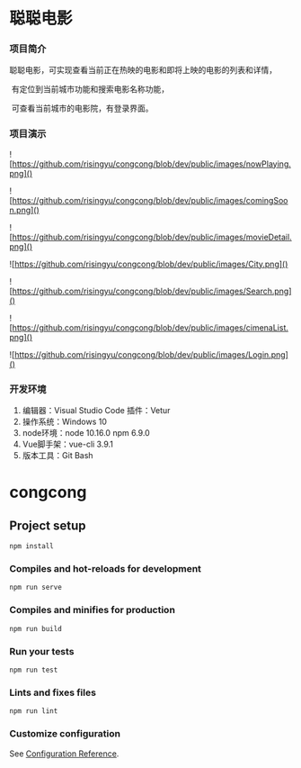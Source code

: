 # 聪聪电影

### 项目简介

​	聪聪电影，可实现查看当前正在热映的电影和即将上映的电影的列表和详情，

​	有定位到当前城市功能和搜索电影名称功能，

​	可查看当前城市的电影院，有登录界面。

### 项目演示

![https://github.com/risingyu/congcong/blob/dev/public/images/nowPlaying.png]()

![https://github.com/risingyu/congcong/blob/dev/public/images/comingSoon.png]()

![https://github.com/risingyu/congcong/blob/dev/public/images/movieDetail.png]()

![https://github.com/risingyu/congcong/blob/dev/public/images/City.png]()

![https://github.com/risingyu/congcong/blob/dev/public/images/Search.png]()

![https://github.com/risingyu/congcong/blob/dev/public/images/cimenaList.png]()

![https://github.com/risingyu/congcong/blob/dev/public/images/Login.png]()

### 开发环境

1. 编辑器：Visual Studio Code     插件：Vetur
2. 操作系统：Windows 10
3. node环境：node 10.16.0     npm 6.9.0
4. Vue脚手架：vue-cli 3.9.1
5. 版本工具：Git Bash



# congcong

## Project setup
```
npm install
```

### Compiles and hot-reloads for development
```
npm run serve
```

### Compiles and minifies for production
```
npm run build
```

### Run your tests
```
npm run test
```

### Lints and fixes files
```
npm run lint
```

### Customize configuration
See [Configuration Reference](https://cli.vuejs.org/config/).
